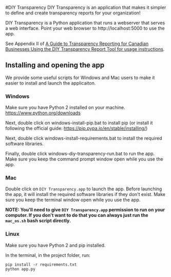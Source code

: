 #DIY Transparency
DIY Transparency is an application that makes it simpler to define and create transparency reports for your organization!

DIY Transparency is a Python application that runs a webserver that serves a web interface. Point your web browser to http://localhost:5000 to use the app.

See Appendix II of [A Guide to Transparency Reporting for Canadian Businesses Using the DIY Transparency Report Tool for usage instructions](https://www.telecomtransparency.org/wp-content/uploads/2016/06/Transparency-Reporting-Tool-Documentation-1.0.pdf).

## Installing and opening the app
We provide some useful scripts for Windows and Mac users to make it easier to install and launch the applicaiton.

### Windows
Make sure you have Python 2 installed on your machine. https://www.python.org/downloads

Next, double click on windows-install-pip.bat to install pip (or install it following the official guide: https://pip.pypa.io/en/stable/installing/)

Next, double click windows-install-requirements.bat to install the required software libraries.

Finally, double click windows-diy-transparency-run.bat to run the app. Make sure you keep the command prompt window open while you use the app.

### Mac
Double click on `DIY Transparency.app` to launch the app. Before launching the app, it will install the required software libraries if they don't exist. Make sure you keep the terminal window open while you use the app.

**NOTE: You'll need to give `DIY Transparency.app` permission to run on your computer. If you don't want to do that you can always just run the `mac_os.sh` bash script directly.**

### Linux
Make sure you have Python 2 and pip installed.

In the terminal, in the project folder, run:

	pip install -r requirements.txt
	python app.py


